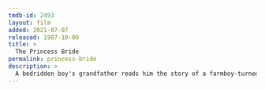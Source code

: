 ```yaml
---
tmdb-id: 2493
layout: film
added: 2021-07-07
released: 1987-10-09
title: >
  The Princess Bride
permalink: princess-bride
description: >
  A bedridden boy's grandfather reads him the story of a farmboy-turned-pirate who encounters numerous obstacles, enemies and allies in his quest to be reunited with his true love.
---
```

